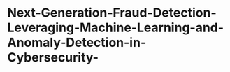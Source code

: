 # Next-Generation-Fraud-Detection-Leveraging-Machine-Learning-and-Anomaly-Detection-in-Cybersecurity-